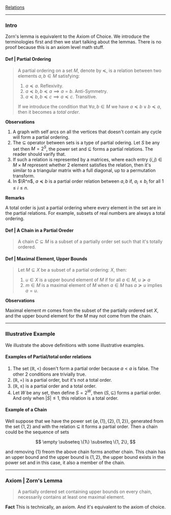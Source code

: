 [Relations](../MATH%20000%20Math%20Essential/Relations.md)

---
### **Intro**

Zorn's lemma is equivalent to the Axiom of Choice. We introduce the terminologies first and then we start talking about the lemmas. There is no proof because this is an axiom level math stuff. 

#### **Def | Partial Ordering**
> A partial ordering on a set $M$, denote by $\preceq$, is a relation between two elements $a, b\in M$ satisfying: 
> 1. $a\preceq a$. Reflexivity. 
> 2. $a\preceq b, b\preceq a \implies a= b$. Anti-Symmetry. 
> 3. $a\preceq b, b\preceq c \implies a \preceq c$. Transitive. 
>
> If we introduce the condition that $\forall a, b \in M$ we have $a \preceq b \vee b \preceq a$, then it becomes a *total order*. 

**Observations**

1. A graph with self arcs on all the vertices that doesn't contain any cycle will form a partial ordering. 
2. The $\subseteq$ operator between sets is a type of partial odering. Let $S$ be any set then $M = 2^{S}$, the power set and $\subseteq$ forms a partial relations. The reader should varify that. 
3. If such a relation is represented by a matrices, where each entry $(i, j)\in M\times M$ represent whether 2 element satisfies the relation, then it's similar to a triangular matrix with a full diagonal, up to a permutation transform. 
4. In $\R^n$, $a\preceq b$ is a partial order relation between $a, b$ if, $a_i \le b_i$ for all $1\le i \le n$. 

**Remarks**

A total order is just a partial ordering where every element in the set are in the partial relations. 
For example, subsets of real numbers are always a total ordering. 

#### **Def | A Chain in a Partial Oreder**
> A chain $C\subseteq M$ is a subset of a partially order set such that it's totally ordered. 


#### **Def | Maximal Element, Upper Bounds**
> Let $M\subseteq X$ be a subset of a partial ordering: $X$, then: 
> 1. $u\in X$ is a upper bound element of $M$ if for all $a \in M$, $u \succeq a$
> 2. $m\in M$ is a maximal element of $M$ when $a\in M$ has $a\succeq u$ implies $a = u$. 

**Observations**

Maximal element $m$ comes from the subset of the partially ordered set $X$, and the upper bound element for the $M$ may not come from the chain. 

---
### **Illustrative Example**

We illustrate the above definitions with some illustrative examples. 

#### **Examples of Partial/total order relations**

1. The set $(\mathbb R, <)$ dosen't form a partial order because $a < a$ is false. 
The other 2 conditions are trivially true. 
2. $(\mathbb R, =)$ is a partial order, but it's not a total order. 
3. $(\mathbb R, \le)$ is a partial order and a total order. 
4. Let $W$ be any set, then define $S = 2^W$, then $(S, \subseteq)$ forms a partial order. 
And only when $|S| \le 1$, this relation is a total order. 

#### **Example of a Chain**

Well suppose that we have the power set $\{\emptyset, \{1\}, \{2\}, \{1, 2\}\}$, generated from the set $\{1, 2\}$ and with the relation $\subseteq$ it forms a partial order. 
Then a chain could be the sequence of sets 

$$
\empty \subseteq \{1\} \subseteq \{1, 2\}, 
$$

and removing $\{1\}$ freom the above chain forms another chain. 
This chain has an upper bound and the upper bound is $\{1, 2\}$, the upper bound exists in the power set and in this case, it also a member of the chain. 



---
### **Axiom | Zorn's Lemma**
> A partially ordered set containing upper bounds on every chain, necessarily contains at least one maximal element. 

**Fact**
This is technically, an axiom. And it's equivalent to the axiom of choice. 

